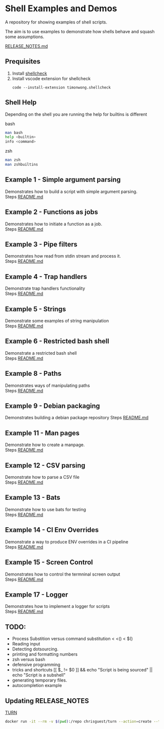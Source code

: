 # Shell Examples and Demos
A repository for showing examples of shell scripts.

The aim is to use examples to demonstrate how shells behave and squash some assumptions. 

[RELEASE_NOTES.md](./RELEASE_NOTES.md)

## Prequisites 
1. Install [shellcheck](https://github.com/koalaman/shellcheck)
1. Install vscode extension for shellcheck
    ```
    code --install-extension timonwong.shellcheck
    ```
## Shell Help
Depending on the shell you are running the help for builtins is different  
  
bash
```sh
man bash
help <builtin>
info <command>
```

zsh
```sh
man zsh
man zshbuiltins
```

## Example 1 - Simple argument parsing
Demonstrates how to build a script with simple argument parsing.  
Steps [README.md](./01_argument_parsing/README.md)  

## Example 2 - Functions as jobs
Demonstrates how to initiate a function as a job.  
Steps [README.md](./02_job_functions/README.md)  

## Example 3 - Pipe filters
Demonstrates how read from stdin stream and process it.    
Steps [README.md](./03_pipe_filter_function/README.md)  

## Example 4 - Trap handlers
Demonstrate trap handlers functionality   
Steps [README.md](./04_trap/README.md)  

## Example 5 - Strings
Demonstrate some examples of string manipulation   
Steps [README.md](./05_strings/README.md)  

## Example 6 - Restricted bash shell
Demonstrate a restricted bash shell  
Steps [README.md](./06_restricted_bash/README.md)  

## Example 8 - Paths
Demonstrates ways of manipulating paths  
Steps [README.md](./08_paths/README.md)  

## Example 9 - Debian packaging
Demonstrates building a debian package repository
Steps [README.md](./09_deb_pkg/README.md)  

## Example 11 - Man pages
Demonstrate how to create a manpage.  
Steps [README.md](./11_manpages/README.md)  

## Example 12 - CSV parsing
Demonstrate how to parse a CSV file  
Steps [README.md](./12_csv/README.md)  

## Example 13 - Bats
Demonstrate how to use bats for testing  
Steps [README.md](./13_bats/README.md)  

## Example 14 - CI Env Overrides
Demonstrate a way to produce ENV overrides in a CI pipeline  
Steps [README.md](./14_ci_env_overrides/README.md) 

## Example 15 - Screen Control
Demonstrates how to control the termninal screen output  
Steps [README.md](./15_screen_control/README.md) 


## Example 17 - Logger
Demonstrates how to implement a logger for scripts   
Steps [README.md](./17_logger/README.md) 


## TODO:
  * Process Substition versus command substitution < <() < $()
  * Reading input 
  * Detecting dotsourcing. 
  * printing and formatting numbers
  * zsh versus bash
  * defensive programming
  * tricks and shortcuts [[ $_ != $0 ]] && echo "Script is being sourced" || echo "Script is a subshell"
  * generating temporary files. 
  * autocompletion example

## Updating RELEASE_NOTES
[TURN](https://github.com/chrisguest75/turn)

```sh
docker run -it --rm -v $(pwd):/repo chrisguest/turn --action=create --type=release --includenext --tags
```